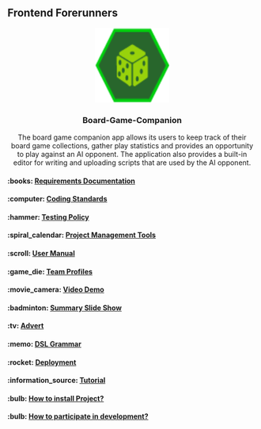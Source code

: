 ## Frontend Forerunners

<p align="center">
  <a href="#">
    <img src="apps/client/src/assets/images/logo.png?raw=true" alt="logo" width="150" height="150">
  </a>
</p>

<h3 align="center">Board-Game-Companion</h3>

<p align="center">
The board game companion app allows its users to keep track of their board game collections, gather play statistics and provides an opportunity to play against an AI opponent. The application also provides a built-in editor for writing and uploading scripts that are used by the AI opponent. 
</p>

<h4> :books: <a href="https://github.com/COS301-SE-2022/Board-Game-Companion-App/files/9846585/Software.Requirement.Specification.pdf">Requirements Documentation</a></h4>
<h4> :computer: <a href="https://github.com/COS301-SE-2022/Board-Game-Companion-App/files/9846594/Coding.Standards.pdf">Coding Standards</a></h4>
<h4> :hammer: <a href="https://github.com/COS301-SE-2022/Board-Game-Companion-App/files/9846602/Testing.Policy.Document.2.pdf">Testing Policy</a></h4>
<h4> :spiral_calendar: <a href="https://github.com/COS301-SE-2022/Board-Game-Companion-App/wiki/Project-Management-Tools">Project Management Tools</a></h4> 
<h4> :scroll: <a href="https://github.com/COS301-SE-2022/Board-Game-Companion-App/files/9846619/Capstone_User_Manual.pdf">User Manual</a></h4>
<h4> :game_die: <a href="https://github.com/COS301-SE-2022/Board-Game-Companion-App/wiki/Team-Members">Team Profiles</a></h4>
<h4> :movie_camera: <a href="#">Video Demo</a></h4> 
<h4> :badminton: <a href="#">Summary Slide Show</a></h4>
<h4> :tv: <a href="#">Advert</a></h4>
<h4> :memo: <a href="https://github.com/COS301-SE-2022/Board-Game-Companion-App/files/9680530/DSL_Grammar.pdf">DSL Grammar</a></h4>
<h4> :rocket: <a href="https://github.com/COS301-SE-2022/Board-Game-Companion-App/wiki/Deployment">Deployment</a></h4>
<h4> :information_source: <a href="https://github.com/COS301-SE-2022/Board-Game-Companion-App/wiki/Tutorial">Tutorial</a></h4>
<h4> :bulb: <a href="#">How to install Project?</a></h4> 
<h4> :bulb: <a href="#">How to participate in development?</a></h4>
